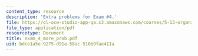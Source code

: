 ```yaml
---
content_type: resource
description: 'Extra problems for Exam #4.'
file: https://ol-ocw-studio-app-qa.s3.amazonaws.com/courses/5-13-organic-chemistry-ii-fall-2006/bdce1a5e9275d91a58ac510b9fae411a_exam_4_more_prob.pdf
file_type: application/pdf
resourcetype: Document
title: exam_4_more_prob.pdf
uid: bdce1a5e-9275-d91a-58ac-510b9fae411a
---
```

